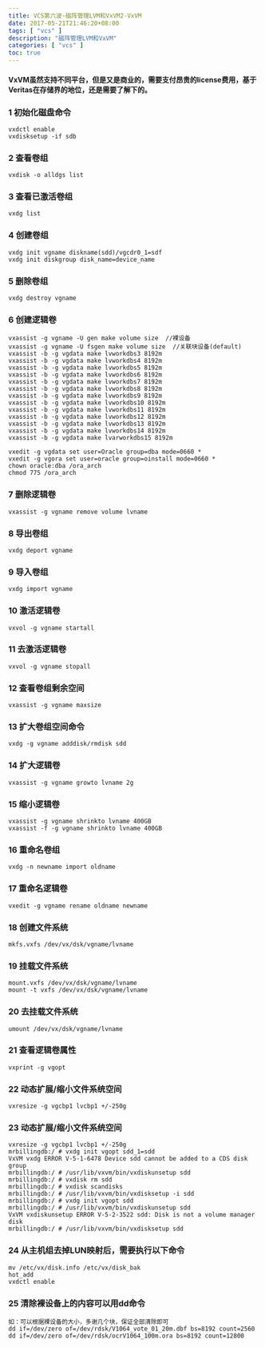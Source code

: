 ```yaml
---
title: VCS第六波-磁阵管理LVM和VxVM2-VxVM
date: 2017-05-21T21:46:20+08:00
tags: [ "vcs" ] 
description: "磁阵管理LVM和VxVM"
categories: [ "vcs" ]
toc: true
---
```


#### VxVM虽然支持不同平台，但是又是商业的，需要支付昂贵的license费用，基于Veritas在存储界的地位，还是需要了解下的。

### 1 初始化磁盘命令  
```
vxdctl enable  
vxdisksetup -if sdb  
```

### 2 查看卷组  
```
vxdisk -o alldgs list  
```
   
### 3 查看已激活卷组  
```
vxdg list  
```
 
### 4 创建卷组  
```
vxdg init vgname diskname(sdd)/vgcdr0_1=sdf  
vxdg init diskgroup disk_name=device_name  
```

### 5 删除卷组  
```
vxdg destroy vgname  
```

### 6 创建逻辑卷  
```
vxassist -g vgname -U gen make volume size  //裸设备  
vxassist -g vgname -U fsgen make volume size  //关联块设备(default)  
vxassist -b -g vgdata make lvworkdbs3 8192m  
vxassist -b -g vgdata make lvworkdbs4 8192m  
vxassist -b -g vgdata make lvworkdbs5 8192m  
vxassist -b -g vgdata make lvworkdbs6 8192m  
vxassist -b -g vgdata make lvworkdbs7 8192m  
vxassist -b -g vgdata make lvworkdbs8 8192m  
vxassist -b -g vgdata make lvworkdbs9 8192m  
vxassist -b -g vgdata make lvworkdbs10 8192m  
vxassist -b -g vgdata make lvworkdbs11 8192m  
vxassist -b -g vgdata make lvworkdbs12 8192m  
vxassist -b -g vgdata make lvworkdbs13 8192m  
vxassist -b -g vgdata make lvworkdbs14 8192m  
vxassist -b -g vgdata make lvarworkdbs15 8192m  
   
vxedit -g vgdata set user=Oracle group=dba mode=0660 *  
vxedit -g vgora set user=oracle group=oinstall mode=0660 *  
chown oracle:dba /ora_arch  
chmod 775 /ora_arch  
```

### 7 删除逻辑卷  
```
vxassist -g vgname remove volume lvname  
```

### 8 导出卷组  
```
vxdg deport vgname  
```

### 9 导入卷组  
``` 
vxdg import vgname  
```

### 10 激活逻辑卷  
```
vxvol -g vgname startall  
```

### 11 去激活逻辑卷  
```
vxvol -g vgname stopall  
```

### 12 查看卷组剩余空间  
```
vxassist -g vgname maxsize  
```

### 13 扩大卷组空间命令  
```
vxdg -g vgname adddisk/rmdisk sdd  
```

### 14 扩大逻辑卷  
```
vxassist -g vgname growto lvname 2g  
```

### 15 缩小逻辑卷  
```
vxassist -g vgname shrinkto lvname 400GB  
vxassist -f -g vgname shrinkto lvname 400GB  
```

### 16 重命名卷组  
```
vxdg -n newname import oldname  
```

### 17 重命名逻辑卷  
```
vxedit -g vgname rename oldname newname  
```

### 18 创建文件系统  
```
mkfs.vxfs /dev/vx/dsk/vgname/lvname  
```

### 19 挂载文件系统  
```
mount.vxfs /dev/vx/dsk/vgname/lvname  
mount -t vxfs /dev/vx/dsk/vgname/lvname  
```

### 20 去挂载文件系统  
```
umount /dev/vx/dsk/vgname/lvname  
```

### 21 查看逻辑卷属性  
```
vxprint -g vgopt  
```

### 22 动态扩展/缩小文件系统空间  
```
vxresize -g vgcbp1 lvcbp1 +/-250g  
```
   
### 23 动态扩展/缩小文件系统空间  
```
vxresize -g vgcbp1 lvcbp1 +/-250g  
mrbillingdb:/ # vxdg init vgopt sdd_1=sdd  
VxVM vxdg ERROR V-5-1-6478 Device sdd cannot be added to a CDS disk group  
mrbillingdb:/ # /usr/lib/vxvm/bin/vxdiskunsetup sdd  
mrbillingdb:/ # vxdisk rm sdd  
mrbillingdb:/ # vxdisk scandisks  
mrbillingdb:/ # /usr/lib/vxvm/bin/vxdisksetup -i sdd  
mrbillingdb:/ # vxdg init vgopt sdd  
mrbillingdb:/ # /usr/lib/vxvm/bin/vxdiskunsetup sdd  
VxVM vxdiskunsetup ERROR V-5-2-3522 sdd: Disk is not a volume manager disk  
mrbillingdb:/ # /usr/lib/vxvm/bin/vxdisksetup sdd  
```

### 24 从主机组去掉LUN映射后，需要执行以下命令  
```
mv /etc/vx/disk.info /etc/vx/disk_bak  
hot_add  
vxdctl enable  
```
### 25 清除裸设备上的内容可以用dd命令  
```
如：可以根据裸设备的大小，多谢几个块，保证全部清除即可  
dd if=/dev/zero of=/dev/rdsk/V1064_vote_01_20m.dbf bs=8192 count=2560  
dd if=/dev/zero of=/dev/rdsk/ocrV1064_100m.ora bs=8192 count=12800    
```